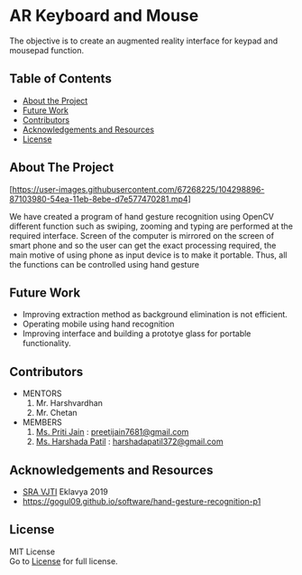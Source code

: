 # AR Keyboard and Mouse

The objective is to create an augmented reality interface for keypad and mousepad function.
<!-- TABLE OF CONTENTS -->
## Table of Contents

* [About the Project](#about-the-project)
* [Future Work](#future-work)
* [Contributors](#contributors)
* [Acknowledgements and Resources](#acknowledgements-and-resources)
* [License](#license)


<!-- ABOUT THE PROJECT -->
## About The Project
[https://user-images.githubusercontent.com/67268225/104298896-87103980-54ea-11eb-8ebe-d7e577470281.mp4]

We have created a program of hand gesture recognition using OpenCV different function such as swiping, zooming and typing are performed at the required interface.
Screen of the computer is mirrored on the screen of smart phone and so the user can get the exact processing required, the main motive of using phone as input device is to make it portable. Thus, all the functions can be controlled using hand gesture

<!-- FUTURE WORK -->
## Future Work
* Improving extraction method as background elimination is not efficient.
* Operating mobile using hand recognition
* Improving interface and building a prototye glass for portable functionality.

<!-- CONTRIBUTORS -->
## Contributors

* MENTORS
  1. Mr. Harshvardhan
  2. Mr. Chetan
* MEMBERS
  1. [Ms. Priti Jain](https://github.com/preetijain7681) : preetijain7681@gmail.com
  2. [Ms. Harshada Patil](https://github.com/Reshmika-Nambiar) : harshadapatil372@gmail.com 

<!-- ACKNOWLEDGEMENTS AND REFERENCES -->
## Acknowledgements and Resources
* [SRA VJTI](http://sra.vjti.info/) Eklavya 2019  
* https://gogul09.github.io/software/hand-gesture-recognition-p1


<!-- LICENSE -->
## License
  MIT License   
  Go to [License](LICENSE) for full license. 
 
 
